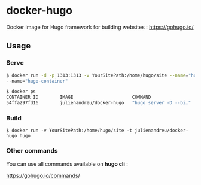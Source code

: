 # docker-hugo
Docker image for Hugo framework for building websites : https://gohugo.io/



## Usage



### Serve

```bash
$ docker run -d -p 1313:1313 -v YourSitePath:/home/hugo/site --name="hugo-container" julienandreu/docker-hugo hugo server -D --bind=0.0.0.0
--name="hugo-container"

$ docker ps
CONTAINER ID        IMAGE                      COMMAND                  CREATED             STATUS              PORTS                    NAMES
54ffa297fd16        julienandreu/docker-hugo   "hugo server -D --bi…"   4 seconds ago       Up 2 seconds        0.0.0.0:1313->1313/tcp   hugo-container
```



### Build

```shell
$ docker run -v YourSitePath:/home/hugo/site -t julienandreu/docker-hugo hugo
```



### Other commands

You can use all commands available on **hugo cli** :

https://gohugo.io/commands/